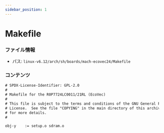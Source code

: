 ```yaml
---
sidebar_position: 1
---
```

# Makefile

### ファイル情報

- パス: `linux-v6.12/arch/sh/boards/mach-ecovec24/Makefile`

### コンテンツ

```txt
# SPDX-License-Identifier: GPL-2.0
#
# Makefile for the R0P7724LC0011/21RL (EcoVec)
#
# This file is subject to the terms and conditions of the GNU General Public
# License.  See the file "COPYING" in the main directory of this archive
# for more details.
#

obj-y	 := setup.o sdram.o

```
